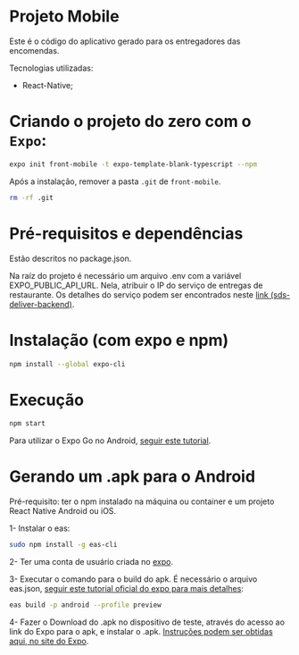 # Projeto Mobile

Este é o código do aplicativo gerado para os entregadores das encomendas. 

Tecnologias utilizadas:

- React-Native;

# Criando o projeto do zero com o `Expo`:

```bash
expo init front-mobile -t expo-template-blank-typescript --npm
```

Após a instalação, remover a pasta `.git` de `front-mobile`.

```bash
rm -rf .git
```

# Pré-requisitos e dependências

Estão descritos no package.json.

Na raíz do projeto é necessário um arquivo .env com a variável EXPO_PUBLIC_API_URL. Nela, atribuir o IP do serviço de entregas de restaurante. Os detalhes do serviço podem ser encontrados neste [link (sds-deliver-backend)](https://github.com/Lubrum/dsdeliver-sds-backend).

# Instalação (com expo e npm)

```bash 
npm install --global expo-cli
```

# Execução

```bash
npm start
```

Para utilizar o Expo Go no Android, [seguir este tutorial](https://docs.expo.dev/get-started/create-a-new-app/).

# Gerando um .apk para o Android

Pré-requisito: ter o npm instalado na máquina ou container e um projeto React Native Android ou iOS.

1- Instalar o eas:

```bash
sudo npm install -g eas-cli
```

2- Ter uma conta de usuário criada no [expo](https://expo.dev/).

3- Executar o comando para o build do apk. É necessário o arquivo eas.json, [seguir este tutorial oficial do expo para mais detalhes](https://docs.expo.dev/build/eas-json/):

```bash
eas build -p android --profile preview
```

4- Fazer o Download do .apk no dispositivo de teste, através do acesso ao link do Expo para o apk, e instalar o .apk. [Instruções podem ser obtidas aqui, no site do Expo](https://docs.expo.dev/build-reference/apk/).
